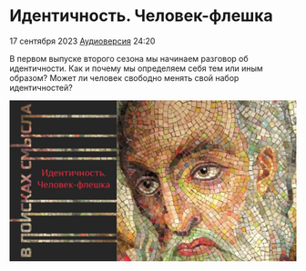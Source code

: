 # Идентичность. Человек-флешка

17 сентября 2023 [Аудиоверсия](https://paradoks-pinkera-pilotnyy-vypusk.simplecast.com/episodes/your-flash-memory-card-with-identity) 24:20

В первом выпуске второго сезона мы начинаем разговор об идентичности.
Как и почему мы определяем себя тем или иным образом?
Может ли человек свободно менять свой набор идентичностей? 

![Идентичность. Человек-флешка](your-flash-memory-card-with-identity.jpg)
